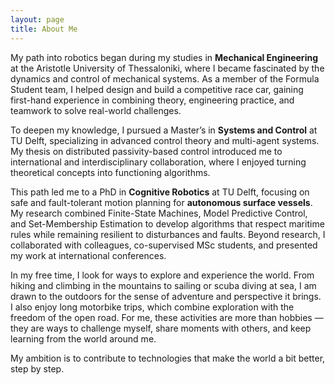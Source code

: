 ```yaml
---
layout: page
title: About Me
---
```


My path into robotics began during my studies in **Mechanical Engineering** at the Aristotle University of Thessaloniki, where I became fascinated by the dynamics and control of mechanical systems. As a member of the Formula Student team, I helped design and build a competitive race car, gaining first-hand experience in combining theory, engineering practice, and teamwork to solve real-world challenges.  

To deepen my knowledge, I pursued a Master’s in **Systems and Control** at TU Delft, specializing in advanced control theory and multi-agent systems. My thesis on distributed passivity-based control introduced me to international and interdisciplinary collaboration, where I enjoyed turning theoretical concepts into functioning algorithms.  

This path led me to a PhD in **Cognitive Robotics** at TU Delft, focusing on safe and fault-tolerant motion planning for **autonomous surface vessels**. My research combined Finite-State Machines, Model Predictive Control, and Set-Membership Estimation to develop algorithms that respect maritime rules while remaining resilient to disturbances and faults. Beyond research, I collaborated with colleagues, co-supervised MSc students, and presented my work at international conferences.  

In my free time, I look for ways to explore and experience the world. From hiking and climbing in the mountains to sailing or scuba diving at sea, I am drawn to the outdoors for the sense of adventure and perspective it brings. I also enjoy long motorbike trips, which combine exploration with the freedom of the open road. For me, these activities are more than hobbies — they are ways to challenge myself, share moments with others, and keep learning from the world around me.

My ambition is to contribute to technologies that make the world a bit better, step by step.
